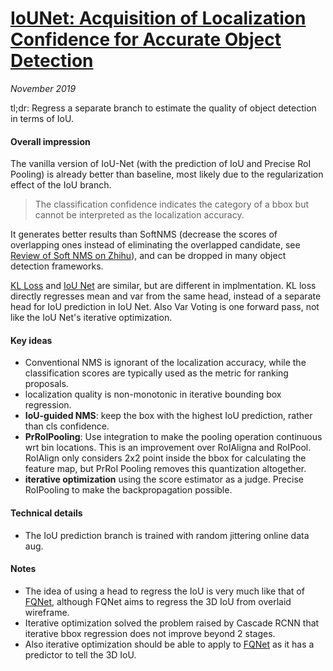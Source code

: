 # [IoUNet: Acquisition of 	Localization Confidence for Accurate Object Detection](https://arxiv.org/abs/1807.11590)

_November 2019_

tl;dr: Regress a separate branch to estimate the quality of object detection in terms of IoU. 

#### Overall impression
The vanilla version of IoU-Net (with the prediction of IoU and Precise RoI Pooling) is already better than baseline, most likely due to the regularization effect of the IoU branch. 

> The classification confidence indicates the category of a bbox but cannot be interpreted as the localization accuracy.

It generates better results than SoftNMS (decrease the scores of overlapping ones instead of eliminating the overlapped candidate, see [Review of Soft NMS on Zhihu](https://zhuanlan.zhihu.com/p/51654911)), and can be dropped in many object detection frameworks. 

[KL Loss](kl_loss.md) and [IoU Net](iou_net.md) are similar, but are different in implmentation. KL loss directly regresses mean and var from the same head, instead of a separate head for IoU prediction in IoU Net. Also Var Voting is one forward pass, not like the IoU Net's iterative optimization.

#### Key ideas
- Conventional NMS is ignorant of the localization accuracy, while the classification scores are typically used as the metric for ranking proposals.
- localization quality is non-monotonic in iterative bounding box regression.
- **IoU-guided NMS**: keep the box with the highest IoU prediction, rather than cls confidence.
- **PrRoIPooling**: Use integration to make the pooling operation continuous wrt bin locations. This is an improvement over RoIAligna and RoIPool. RoIAlign only considers 2x2 point inside the bbox for calculating the feature map, but PrRoI Pooling removes this quantization altogether.
- **iterative optimization** using the score estimator as a judge. Precise RoIPooling to make the backpropagation possible. 


#### Technical details
- The IoU prediction branch is trained with random jittering online data aug.

#### Notes
- The idea of using a head to regress the IoU is very much like that of [FQNet](fqnet.md), although FQNet aims to regress the 3D IoU from overlaid wireframe. 
- Iterative optimization solved the problem raised by Cascade RCNN that iterative bbox regression does not improve beyond 2 stages. 
- Also iterative optimization should be able to apply to [FQNet](fqnet.md) as it has a predictor to tell the 3D IoU.